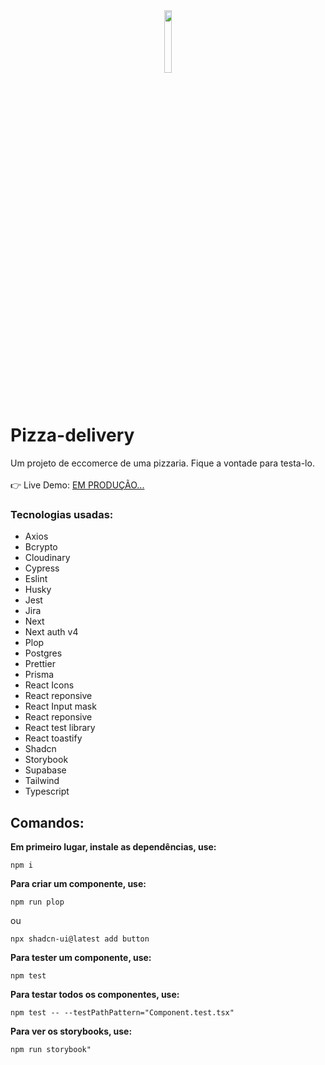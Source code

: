 <div align='center'>
 <img style="width:16%" src='https://github.com/davimgfx/pizza-ecommerce/assets/118557337/684e8868-f2ce-4de5-a50e-c53de960bb6e'/>
</div>

# Pizza-delivery

Um projeto de eccomerce de uma pizzaria. Fique a vontade para testa-lo.
<br />
<br />
👉 Live Demo: [EM PRODUÇÃO...](https://davimgfx.github.io/pulseGym/)

### Tecnologias usadas:

- Axios <br />
- Bcrypto <br />
- Cloudinary <br />
- Cypress <br />
- Eslint <br />
- Husky <br />
- Jest <br />
- Jira <br />
- Next <br />
- Next auth v4 <br />
- Plop <br />
- Postgres <br />
- Prettier <br />
- Prisma <br />
- React Icons <br />
- React reponsive <br />
- React Input mask <br />
- React reponsive <br />
- React test library <br />
- React toastify <br />
- Shadcn <br />
- Storybook <br />
- Supabase <br />
- Tailwind <br />
- Typescript

## Comandos:

**Em primeiro lugar, instale as dependências, use:**

```
npm i
```

**Para criar um componente, use:**

```
npm run plop
```

ou

```
npx shadcn-ui@latest add button
```

**Para tester um componente, use:**

```
npm test
```

**Para testar todos os componentes, use:**

```
npm test -- --testPathPattern="Component.test.tsx"
```

**Para ver os storybooks, use:**

```
npm run storybook"
```
